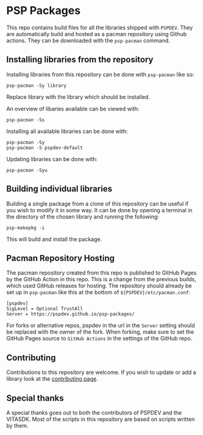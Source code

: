 # PSP Packages

This repo contains build files for all the libraries shipped with `PSPDEV`. They are automatically build and hosted as a pacman repository using Github actions. They can be downloaded with the ``psp-pacman`` command.

## Installing libraries from the repository

Installing libraries from this repository can be done with ``psp-pacman`` like so:

```
psp-pacman -Sy library
```

Replace library with the library which should be installed.

An overview of libaries available can be viewed with:

```
psp-pacman -Ss
```

Installing all available libraries can be done with:

```
psp-pacman -Sy
psp-pacman -S pspdev-default
```

Updating libraries can be done with:

```
psp-pacman -Syu
```

## Building individual libraries

Building a single package from a clone of this repository can be useful if you wish to modify it in some way. It can be done by opening a terminal in the directory of the chosen library and running the following:

```
psp-makepkg -i
```

This will build and install the package.

## Pacman Repository Hosting

The pacman repository created from this repo is published to GitHub Pages by the GitHub Action in this repo. This is a change from the previous builds, which used GitHub releases for hosting. The repository should already be set up in `psp-pacman` like this at the bottom of `${PSPDEV}/etc/pacman.conf`:

```
[pspdev]
SigLevel = Optional TrustAll
Server = https://pspdev.github.io/psp-packages/
```

For forks or alternative repos, pspdev in the url in the `Server` setting should be replaced with the owner of the fork. When forking, make sure to set the GitHub Pages source to `GitHub Actions` in the settings of the GitHub repo.

## Contributing

Contributions to this repository are welcome. If you wish to update or add a library look at the [contributing page](CONTRIBUTING.md).

## Special thanks

A special thanks goes out to both the contributors of PSPDEV and the VITASDK. Most of the scripts in this repository are based on scripts written by them.
